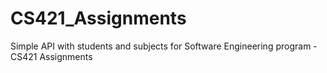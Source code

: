 # CS421_Assignments
Simple API with students and subjects for Software Engineering program - CS421 Assignments
